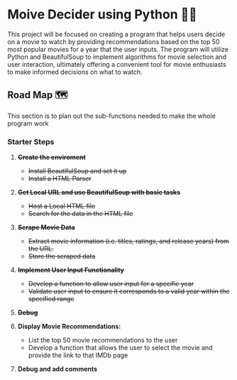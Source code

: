 # Moive Decider using Python 🎥🐍
This project will be focused on creating a program that helps users decide on a movie to watch by providing recommendations based on the top 50 most popular movies for a year that the user inputs. The program will utilize Python and BeautifulSoup to implement algorithms for movie selection and user interaction, ultimately offering a convenient tool for movie enthusiasts to make informed decisions on what to watch.

## Road Map 🗺️
This section is to plan out the sub-functions needed to make the whole program work

### Starter Steps 
1. ~~**Create the enviroment**~~
   - ~~Install BeautifulSoup and set it up~~
   - ~~Install a HTML Parser~~
2. ~~**Get Local URL and use BeautifulSoup with basic tasks**~~
   - ~~Host a Local HTML file~~
   - ~~Search for the data in the HTML file~~

3. ~~**Scrape Movie Data**~~
   - ~~Extract movie information (i.e. titles, ratings, and release years) from the URL.~~
   - ~~Store the scraped data~~

4. ~~**Implement User Input Functionality**~~
   - ~~Develop a function to allow user input for a specific year~~
   - ~~Validate user input to ensure it corresponds to a valid year within the specified range~~

5. ~~**Debug**~~

6. **Display Movie Recommendations:**
   - List the top 50 movie recommendations to the user
   - Develop a function that allows the user to select the movie and provide the link to that IMDb page

7. **Debug and add comments**